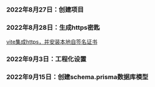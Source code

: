 ### 2022年8月27日：创建项目
### 2022年8月28日：生成https密匙
[vite集成https，并安装本地自签名证书](https://zhuanlan.zhihu.com/p/551720193)
### 2022年9月3日：工程化设置
### 2022年9月15日：创建schema.prisma数据库模型
